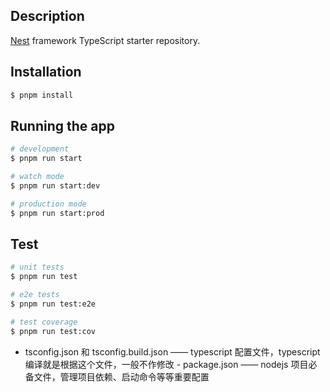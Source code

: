 ## Description

[Nest](https://github.com/nestjs/nest) framework TypeScript starter repository.

## Installation

```bash
$ pnpm install
```

## Running the app

```bash
# development
$ pnpm run start

# watch mode
$ pnpm run start:dev

# production mode
$ pnpm run start:prod
```

## Test

```bash
# unit tests
$ pnpm run test

# e2e tests
$ pnpm run test:e2e

# test coverage
$ pnpm run test:cov
```

 - tsconfig.json 和 tsconfig.build.json —— typescript 配置文件，typescript 编译就是根据这个文件，一般不作修改 - package.json —— nodejs 项目必备文件，管理项目依赖、启动命令等等重要配置 
